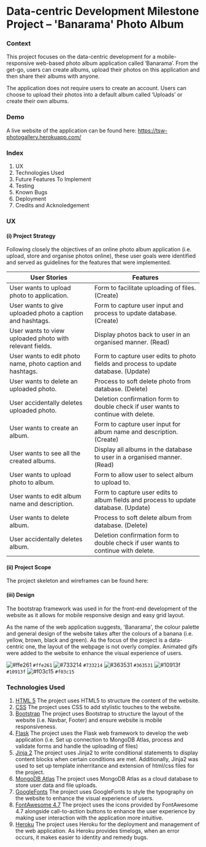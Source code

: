 

# Data-centric Development Milestone Project – 'Banarama' Photo Album

### Context
This project focuses on the data-centric development for a mobile-responsive web-based photo album application called ‘Banarama’. From the get-go, users can create albums, upload their photos on this application and then share their albums with anyone. 

The application does not require users to create an account. Users can choose to upload their photos into a default album called ‘Uploads’ or create their own albums.

### Demo
A live website of the application can be found here: https://tsw-photogallery.herokuapp.com/

### Index
1. UX
2. Technologies Used
3. Future Features To Implement
4. Testing
5. Known Bugs
6. Deployment
7. Credits and Acknoledgement

### UX 
#### (i) Project Strategy
Following closely the objectives of an online photo album application (i.e. upload, store and organise photos online), these user goals were identified and served as guidelines for the features that were implemented.

| User Stories| Features|
| ------ | ------ |
| User wants to upload photo to application.| Form to facilitate uploading of files. (Create)|
| User wants to give uploaded photo a caption and hashtags.| Form to capture user input and process to update database. (Create)|
| User wants to view uploaded photo with relevant fields.| Display photos back to user in an organised manner. (Read)|
| User wants to edit photo name, photo caption and hashtags.| Form to capture user edits to photo fields and process to update database. (Update)|
| User wants to delete an uploaded photo.| Process to soft delete photo from database. (Delete)|
| User accidentally deletes uploaded photo.| Deletion confirmation form to double check if user wants to continue with delete.|
| User wants to create an album.| Form to capture user input for album name and description. (Create)|
|User wants to see all the created albums.| Display all albums in the database to user in a organised manner. (Read)|
| User wants to upload photo to album.| Form to allow user to select album to upload to.|
| User wants to edit album name and description.| Form to capture user edits to album fields and process to update database. (Update)|
| User wants to delete album.| Process to soft delete album from database. (Delete)|
| User accidentally deletes album.| Deletion confirmation form to double check if user wants to continue with delete.|

#### (ii) Project Scope
The project skeleton and wireframes can be found here:

#### (iii) Design
The bootstrap framework was used in for the front-end development of the website as it allows for mobile responsive design and easy grid layout. 

As the name of the web application suggests, 'Banarama', the colour palette and general design of the website takes after the colours of a banana (i.e. yellow, brown, black and green). As the focus of the project is a data-centric one, the layout of the webpage is not overly complex. Animated gifs were added to the website to enhance the visual experience of users.   

![#ffe261](https://placehold.it/15/ffe261/000000?text=+) `#ffe261` ![#733214](https://placehold.it/15/733214/000000?text=+) `#733214` ![#363531](https://placehold.it/15/363531/000000?text=+) `#363531` ![#10913f](https://placehold.it/15/10913f/000000?text=+) `#10913f` ![#f03c15](https://placehold.it/15/f03c15/000000?text=+) `#f03c15`

### Technologies Used
1. [HTML 5](https://developer.mozilla.org/en-US/docs/Web/Guide/HTML/HTML5)
The project uses HTML5 to structure the content of the website.
2. [CSS](https://developer.mozilla.org/en-US/docs/Web/CSS)
The project uses CSS to add stylistic touches to the website.
3. [Bootstrap](https://getbootstrap.com/docs/4.3/getting-started/introduction/)
The project uses Bootstrap to structure the layout of the website (i.e. Navbar, Footer) and ensure website is mobile responsiveness.
4. [Flask](https://flask.palletsprojects.com/en/1.1.x/)
The project uses the Flask web framework to develop the web application (i.e. Set up connection to MongoDB Atlas, process and validate forms and handle the uploading of files)  
5. [Jinja 2](https://jinja.palletsprojects.com/en/2.10.x/)
The project uses Jinja2 to write conditional statements to display content blocks when  certain conditions are met. Additionally, Jinja2 was used to set up template inherritance and extension of html/css files for the project.
4. [MongoDB Atlas](https://www.mongodb.com/cloud/atlas)
The project uses MongoDB Atlas as a cloud database to store user data and file uploads.
5. [GoogleFonts](https://fonts.google.com/)
The project uses GoogleFonts to style the typography on the website to enhance the visual experience of users.  
6. [FontAwesome 4.7](https://fontawesome.com/v4.7.0/)
The project uses the icons provided by FontAwesome 4.7 alongside call-to-action buttons to enhance the user experience by making user interaction with the application more intuitive. 
7. [Heroku](https://www.heroku.com/) 
The project uses Heroku for the deployment and management of the web application. As Heroku provides timelogs, when an error occurs, it makes easier to identity and remedy bugs.  


